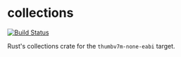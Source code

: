 # collections
[![Build Status](https://travis-ci.org/RustyGecko/rust-collections.svg)](https://travis-ci.org/RustyGecko/rust-collections)

Rust's collections crate for the `thumbv7m-none-eabi` target.
